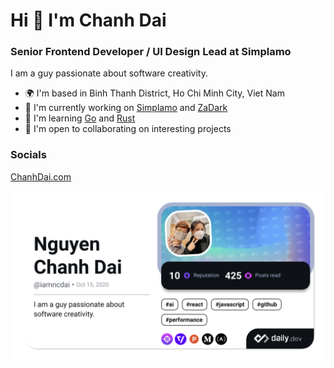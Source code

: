 # Hi 👋 I'm Chanh Dai

### Senior Frontend Developer / UI Design Lead at Simplamo

I am a guy passionate about software creativity.

* 🌍 I'm based in Binh Thanh District, Ho Chi Minh City, Viet Nam
* 🚀 I'm currently working on [Simplamo](https://simplamo.com) and [ZaDark](https://zadark.quaric.com)
* 🧠 I'm learning [Go](https://go.dev) and [Rust](https://www.rust-lang.org)
* 🤝 I'm open to collaborating on interesting projects

### Socials

[ChanhDai.com](https://chanhdai.com)

<a href="https://app.daily.dev/iamncdai"><img src="devcard.png" width="640" alt="Nguyen Chanh Dai's Dev Card"/></a>
